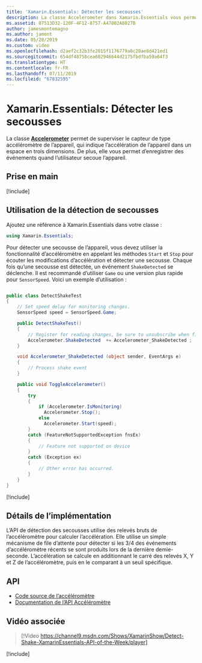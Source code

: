 ```yaml
---
title: 'Xamarin.Essentials: Détecter les secousses'
description: La classe Accelerometer dans Xamarin.Essentials vous permet de détecter un mouvement de secousse de l’appareil.
ms.assetid: 07513D32-120F-4F12-8757-A47802A8027B
author: jamesmontemagno
ms.author: jamont
ms.date: 05/28/2019
ms.custom: video
ms.openlocfilehash: d2aef2c32b3fe2815f1176779a8c28ae8d421ed1
ms.sourcegitcommit: 654df48758cea602946644d2175fbdfba59a64f3
ms.translationtype: HT
ms.contentlocale: fr-FR
ms.lasthandoff: 07/11/2019
ms.locfileid: "67832595"
---
```

# <a name="xamarinessentials-detect-shake"></a>Xamarin.Essentials: Détecter les secousses

La classe **[Accelerometer](accelerometer.md)** permet de superviser le capteur de type accéléromètre de l’appareil, qui indique l’accélération de l’appareil dans un espace en trois dimensions. De plus, elle vous permet d’enregistrer des événements quand l’utilisateur secoue l’appareil.

## <a name="get-started"></a>Prise en main

[!include[](~/essentials/includes/get-started.md)]

## <a name="using-detect-shake"></a>Utilisation de la détection de secousses

Ajoutez une référence à Xamarin.Essentials dans votre classe :

```csharp
using Xamarin.Essentials;
```

Pour détecter une secousse de l’appareil, vous devez utiliser la fonctionnalité d’accéléromètre en appelant les méthodes `Start` et `Stop` pour écouter les modifications d’accélération et détecter une secousse. Chaque fois qu’une secousse est détectée, un événement `ShakeDetected` se déclenche. Il est recommandé d’utiliser `Game` ou une version plus rapide pour `SensorSpeed`. Voici un exemple d’utilisation :

```csharp

public class DetectShakeTest
{
    // Set speed delay for monitoring changes.
    SensorSpeed speed = SensorSpeed.Game;

    public DetectShakeTest()
    {
        // Register for reading changes, be sure to unsubscribe when finished
        Accelerometer.ShakeDetected  += Accelerometer_ShakeDetected ;
    }

    void Accelerometer_ShakeDetected (object sender, EventArgs e)
    {
        // Process shake event
    }

    public void ToggleAccelerometer()
    {
        try
        {
            if (Accelerometer.IsMonitoring)
              Accelerometer.Stop();
            else
              Accelerometer.Start(speed);
        }
        catch (FeatureNotSupportedException fnsEx)
        {
            // Feature not supported on device
        }
        catch (Exception ex)
        {
            // Other error has occurred.
        }
    }
}
```

[!include[](~/essentials/includes/sensor-speed.md)]

## <a name="implementation-details"></a>Détails de l’implémentation

L’API de détection des secousses utilise des relevés bruts de l’accéléromètre pour calculer l’accélération. Elle utilise un simple mécanisme de file d’attente pour détecter si les 3/4 des événements d’accéléromètre récents se sont produits lors de la dernière demie-seconde. L’accélération se calcule en additionnant le carré des relevés X, Y et Z de l’accéléromètre, puis en le comparant à un seuil spécifique.

## <a name="api"></a>API

- [Code source de l’accéléromètre](https://github.com/xamarin/Essentials/tree/master/Xamarin.Essentials/Accelerometer)
- [Documentation de l’API Accéléromètre](xref:Xamarin.Essentials.Accelerometer)

## <a name="related-video"></a>Vidéo associée

> [!Video https://channel9.msdn.com/Shows/XamarinShow/Detect-Shake-XamarinEssentials-API-of-the-Week/player]

[!include[](~/essentials/includes/xamarin-show-essentials.md)]

